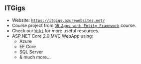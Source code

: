 ## ITGigs
- Website: [`https://itgigs.azurewebsites.net/`](https://itgigs.azurewebsites.net/)
- Course project from [`DB Apps with Entity Framework`](https://github.com/BaiGanio/PU-DB-Apps-with-EF) course.
- Check our [`Wiki`](https://github.com/BaiGanio/ITGigs/wiki) for more useful resources.
- ASP.NET Core 2.0 MVC WebApp using:
  * Azure
  * EF Core
  * SQL Server
  * & much more...

